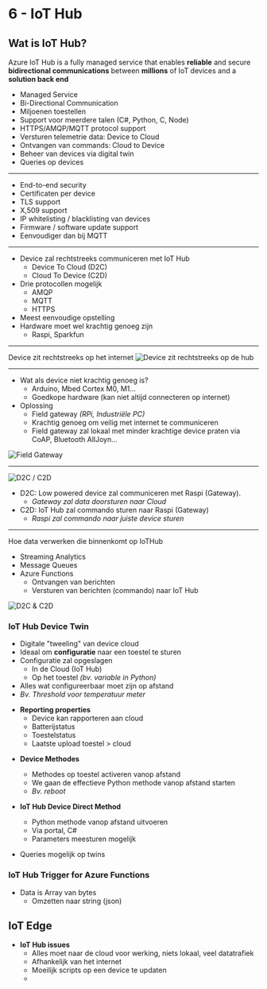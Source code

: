 # 6 - IoT Hub
## Wat is IoT Hub?
Azure IoT Hub is a fully managed service that enables **reliable** and secure **bidirectional communications** between **millions** of IoT devices and a **solution back end**

- Managed Service
- Bi-Directional Communication
- Miljoenen toestellen
- Support voor meerdere talen (C#, Python, C, Node)
- HTTPS/AMQP/MQTT protocol support
- Versturen telemetrie data: Device to Cloud
- Ontvangen van commands: Cloud to Device
- Beheer van devices via digital twin
- Queries op devices
---
- End-to-end security
- Certificaten per device
- TLS support
- X,509 support
- IP whitelisting / blacklisting van devices
- Firmware / software update support
- Eenvoudiger dan bij MQTT
---
- Device zal rechtstreeks communiceren met IoT Hub
  - Device To Cloud (D2C)
  - Cloud To Device (C2D)
- Drie protocollen mogelijk
  - AMQP
  - MQTT
  - HTTPS
- Meest eenvoudige opstelling
- Hardware moet wel krachtig genoeg zijn
  - Raspi, Sparkfun
---
Device zit rechtstreeks op het internet
![Device zit rechtstreeks op de hub](https://i.imgur.com/YAc8Pv8.png)

---
- Wat als device niet krachtig genoeg is?
  - Arduino, Mbed Cortex M0, M1...
  - Goedkope hardware (kan niet altijd connecteren op internet)
- Oplossing
  - Field gateway *(RPi, Industriële PC)*
  - Krachtig genoeg om veilig met internet te communiceren
  - Field gateway zal lokaal met minder krachtige device praten via CoAP, Bluetooth AllJoyn...

![Field Gateway](https://i.imgur.com/sqMdoWf.png)

---
![D2C / C2D](https://i.imgur.com/3RQXsex.png)
- D2C: Low powered device zal communiceren met Raspi (Gateway).
  - *Gateway zal data doorsturen naar Cloud*
- C2D: IoT Hub zal commando sturen naar Raspi (Gateway)
  - *Raspi zal commando naar juiste device sturen*
---
Hoe data verwerken die binnenkomt op IoTHub
- Streaming Analytics
- Message Queues
- Azure Functions
  - Ontvangen van berichten
  - Versturen van berichten (commando) naar IoT Hub

![D2C & C2D](https://i.imgur.com/8TP56YF.png)

### IoT Hub Device Twin
- Digitale "tweeling" van device cloud
- Ideaal om **configuratie** naar een toestel te sturen
- Configuratie zal opgeslagen
  - In de Cloud (IoT Hub)
  - Op het toestel *(bv. variable in Python)*
- Alles wat configureerbaar moet zijn op afstand
- *Bv. Threshold voor temperatuur meter*

+ **Reporting properties**
  + Device kan rapporteren aan cloud
  + Batterijstatus
  + Toestelstatus
  + Laatste upload toestel > cloud

- **Device Methodes**
  - Methodes op toestel activeren vanop afstand
  - We gaan de effectieve Python methode vanop afstand starten
  - *Bv. reboot*

- **IoT Hub Device Direct Method**
  - Python methode vanop afstand uitvoeren
  - Via portal, C#
  - Parameters meesturen mogelijk

+ Queries mogelijk op twins

### IoT Hub Trigger for Azure Functions

- Data is Array van bytes
  - Omzetten naar string (json)

## IoT Edge
- **IoT Hub issues**
  - Alles moet naar de cloud voor werking, niets lokaal, veel datatrafiek
  - Afhankelijk van het internet
  - Moeilijk scripts op een device te updaten
  - 
<!--stackedit_data:
eyJoaXN0b3J5IjpbLTg4NTQ3NjMzNCwzOTk0NTI3NDgsMjA0Mj
MyNDQ1Nyw5MTkwNTM3NDEsMTY1NzY1MDQyMyw4NDkwODYyMjks
MjAzMTM5MTMxNSwtMTI5MDQ5OTM5MiwxNTU1NDg3OTg1LC0xMj
MxMDkyNjczXX0=
-->